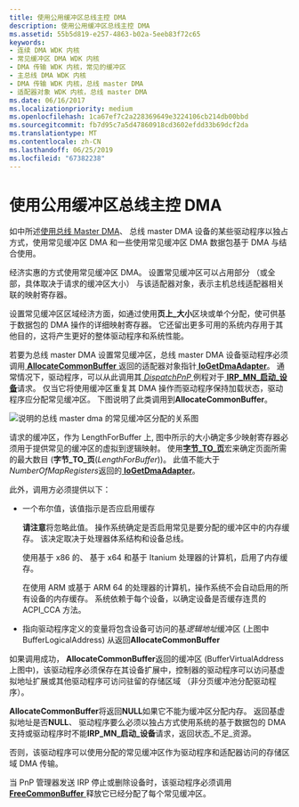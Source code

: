 ```yaml
---
title: 使用公用缓冲区总线主控 DMA
description: 使用公用缓冲区总线主控 DMA
ms.assetid: 55b5d819-e257-4863-b02a-5eeb83f72c65
keywords:
- 连续 DMA WDK 内核
- 常见缓冲区 DMA WDK 内核
- DMA 传输 WDK 内核，常见的缓冲区
- 主总线 DMA WDK 内核
- DMA 传输 WDK 内核，总线 master DMA
- 适配器对象 WDK 内核，总线 master DMA
ms.date: 06/16/2017
ms.localizationpriority: medium
ms.openlocfilehash: 1ca67ef7c2a228369649e3224106cb214db00bbd
ms.sourcegitcommit: fb7d95c7a5d47860918cd3602efdd33b69dcf2da
ms.translationtype: MT
ms.contentlocale: zh-CN
ms.lasthandoff: 06/25/2019
ms.locfileid: "67382238"
---
```

# <a name="using-common-buffer-bus-master-dma"></a>使用公用缓冲区总线主控 DMA





如中所述[使用总线 Master DMA](using-bus-master-dma.md)、 总线 master DMA 设备的某些驱动程序以独占方式，使用常见缓冲区 DMA 和一些使用常见缓冲区 DMA 数据包基于 DMA 与结合使用。

经济实惠的方式使用常见缓冲区 DMA。 设置常见缓冲区可以占用部分 （或全部，具体取决于请求的缓冲区大小） 与该适配器对象，表示主机总线适配器相关联的映射寄存器。

设置常见缓冲区区域经济方面，如通过使用**页上\_大小**区块或单个分配，使可供基于数据包的 DMA 操作的详细映射寄存器。 它还留出更多可用的系统内存用于其他目的，这将产生更好的整体驱动程序和系统性能。

若要为总线 master DMA 设置常见缓冲区，总线 master DMA 设备驱动程序必须调用[ **AllocateCommonBuffer** ](https://docs.microsoft.com/windows-hardware/drivers/ddi/content/wdm/nc-wdm-pallocate_common_buffer)返回的适配器对象指针[ **IoGetDmaAdapter**](https://docs.microsoft.com/windows-hardware/drivers/ddi/content/wdm/nf-wdm-iogetdmaadapter)。 通常情况下，驱动程序，可以从此调用其[ *DispatchPnP* ](https://docs.microsoft.com/windows-hardware/drivers/ddi/content/wdm/nc-wdm-driver_dispatch)例程对于[ **IRP\_MN\_启动\_设备**](https://docs.microsoft.com/windows-hardware/drivers/kernel/irp-mn-start-device)请求。 仅当它将使用缓冲区重复其 DMA 操作而驱动程序保持加载状态，驱动程序应分配常见缓冲区。 下图说明了此类调用到**AllocateCommonBuffer**。

![说明的总线 master dma 的常见缓冲区分配的关系图](images/3halcbff.png)

请求的缓冲区，作为 LengthForBuffer 上, 图中所示的大小确定多少映射寄存器必须用于提供常见的缓冲区的虚拟到逻辑映射。 使用[**字节\_TO\_页**](https://docs.microsoft.com/windows-hardware/drivers/kernel/mm-bad-pointer)宏来确定页面所需的最大数目 (**字节\_TO\_页**(*LengthForBuffer*))。 此值不能大于*NumberOfMapRegisters*返回的[ **IoGetDmaAdapter**](https://docs.microsoft.com/windows-hardware/drivers/ddi/content/wdm/nf-wdm-iogetdmaadapter)。

此外，调用方必须提供以下：

-   一个布尔值，该值指示是否应启用缓存

    **请注意**将忽略此值。 操作系统确定是否启用常见是要分配的缓冲区中的内存缓存。 该决定取决于处理器体系结构和设备总线。 

    使用基于 x86 的、 基于 x64 和基于 Itanium 处理器的计算机，启用了内存缓存。 

    在使用 ARM 或基于 ARM 64 的处理器的计算机，操作系统不会自动启用的所有设备的内存缓存。 系统依赖于每个设备，以确定设备是否缓存连贯的 ACPI_CCA 方法。 

-   指向驱动程序定义的变量将包含设备可访问的基*逻辑地址*缓冲区 (上图中 BufferLogicalAddress) 从返回**AllocateCommonBuffer**

如果调用成功， **AllocateCommonBuffer**返回的缓冲区 (BufferVirtualAddress 上图中)，该驱动程序必须保存在其设备扩展中，控制器的驱动程序可以访问基虚拟地址扩展或其他驱动程序可访问驻留的存储区域 （非分页缓冲池分配驱动程序）。

**AllocateCommonBuffer**将返回**NULL**如果它不能为缓冲区分配内存。 返回基虚拟地址是否**NULL**、 驱动程序要么必须以独占方式使用系统的基于数据包的 DMA 支持或驱动程序时不能**IRP\_MN\_启动\_设备**请求，返回状态\_不足\_资源。

否则，该驱动程序可以使用分配的常见缓冲区作为驱动程序和适配器访问的存储区域 DMA 传输。

当 PnP 管理器发送 IRP 停止或删除设备时，该驱动程序必须调用[ **FreeCommonBuffer** ](https://docs.microsoft.com/windows-hardware/drivers/ddi/content/wdm/nc-wdm-pfree_common_buffer)释放它已经分配了每个常见缓冲区。

 

 





